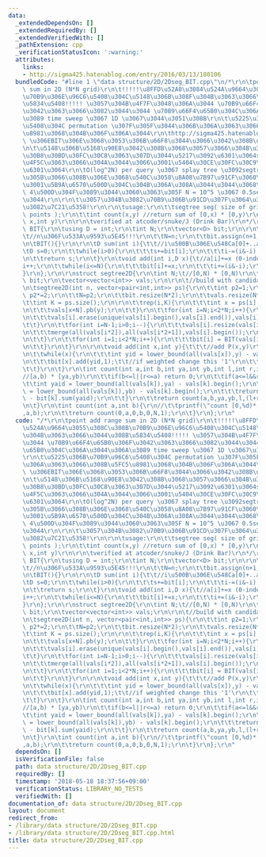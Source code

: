 ```yaml
---
data:
  _extendedDependsOn: []
  _extendedRequiredBy: []
  _extendedVerifiedWith: []
  _pathExtension: cpp
  _verificationStatusIcon: ':warning:'
  attributes:
    links:
    - http://sigma425.hatenablog.com/entry/2016/03/13/180106
  bundledCode: "#line 1 \"data structure/2D/2Dseg_BIT.cpp\"\n/*\r\n\tpoint add range\
    \ sum in 2D (N*N grid)\r\n\t!!!!!\u8FFD\u52A0\u3084\u524A\u9664\u3055\u308C\u308B\
    \u70B9\u306E\u96C6\u5408\u304C\u5148\u306B\u308F\u304B\u3063\u3066\u3044\u308B\
    \u5834\u5408!!!!! \u3057\u304B\u4F7F\u3048\u306A\u3044 \u70B9\u66F4\u65B0\u306F\
    \u3042\u3063\u3066\u3082\u3044\u3044 \u70B9\u66F4\u65B0\u304C\u306A\u3044\u306A\
    \u3089 time sweep \u3067 1D \u3067\u3044\u3051\u308B\r\n\t\u5225\u306B\u70B9\u96C6\
    \u5408\u304C permutation \u307F\u305F\u3044\u306B\u306A\u3063\u3066\u308B\u5FC5\
    \u8981\u3068\u304B\u306F\u306A\u3044\r\n\thttp://sigma425.hatenablog.com/entry/2016/03/13/180106\
    \ \u306EBIT\u306E\u3068\u3053\u306B\u66F8\u3044\u3066\u3042\u308B\u3084\u3064\r\
    \n\t\u5148\u306B\u5168\u90E8\u3042\u308B\u3068\u3057\u3066\u304B\u3089\u30DE\u30FC\
    \u30B8\u30BD\u30FC\u30C8\u3063\u307D\u3044\u5217\u3092\u6301\u3064segtree\u3092\
    \u4F5C\u3063\u3066\u304A\u3044\u3066\u3001\u5404\u30CE\u30FC\u30C9\u304CBIT\u3092\
    \u6301\u3064\r\n\tO(log^2N) per query \u3067 splay tree \u3092segtree\u306B\u8F09\
    \u305B\u3066\u308B\u306E\u3068\u540C\u3058\u8A08\u7B97\u91CF\u3060\u3051\u3069\
    \u3001\u5B9A\u6570\u500D\u304C\u304B\u306A\u308A\u3044\u3044\u3068\u601D\u3046\
    \ 4\u500D\u304F\u3089\u3044\u3060\u3063\u305F N = 10^5 \u3067 0.5sec \u304F\u3089\
    \u3044\r\n\r\n\t\u3057\u304B\u3082\u70B9\u306B\u91CD\u307F\u3064\u3051\u308B\u306E\
    \u3082\u7C21\u5358!\r\n\r\n\tusage:\r\n\t\tsegtree seg( size of grid, candidate\
    \ points );\r\n\t\tint count(x,y) //return sum of [0,x) * [0,y)\r\n\t\tvoid add(int\
    \ x,int y)\r\n\r\n\tverified at atcoder/snuke/J (Drink Bar)\r\n*/\r\n\r\nstruct\
    \ BIT{\r\n\tusing D = int;\r\n\tint N;\r\n\tvector<D> bit;\r\n\r\n\tBIT(int n){\t\
    \t//n\u306F\u533A\u9593\u5E45!!!\r\n\t\tN=n;\r\n\t\tbit.assign(n+1,0);\r\n\t}\r\
    \n\tBIT(){}\r\n\r\n\tD sum(int i){\t\t//i\u500B\u306E\u548Ca[0]+..a[i-1]\r\n\t\
    \tD s=0;\r\n\t\twhile(i>0){\r\n\t\t\ts+=bit[i];\r\n\t\t\ti-=(i&-i);\r\n\t\t}\r\
    \n\t\treturn s;\r\n\t}\r\n\tvoid add(int i,D x){\t//a[i]+=x (0-indexed)\r\n\t\t\
    i++;\r\n\t\twhile(i<=N){\r\n\t\t\tbit[i]+=x;\r\n\t\t\ti+=(i&-i);\r\n\t\t}\r\n\t\
    }\r\n};\r\n\r\nstruct segtree2D{\r\n\tint N;\t//[0,N) * [0,N)\r\n\tvector<BIT>\
    \ bit;\r\n\tvector<vector<int>> vals;\r\n\r\n\t//build with candidate points\r\
    \n\tsegtree2D(int n, vector<pair<int,int>> ps){\r\n\t\tint p2=1;\r\n\t\twhile(p2<n)\
    \ p2*=2;\r\n\t\tN=p2;\r\n\t\tbit.resize(N*2);\r\n\t\tvals.resize(N*2);\r\n\r\n\
    \t\tint K = ps.size();\r\n\r\n\t\trep(i,K){\r\n\t\t\tint x = ps[i].fs, y = ps[i].sc;\r\
    \n\t\t\tvals[x+N].pb(y);\r\n\t\t}\r\n\t\tfor(int i=N;i<2*N;i++){\r\n\t\t\tsort(all(vals[i]));\r\
    \n\t\t\tvals[i].erase(unique(vals[i].begin(),vals[i].end()),vals[i].end());\r\n\
    \t\t}\r\n\t\tfor(int i=N-1;i>0;i--){\r\n\t\t\tvals[i].resize(vals[i*2].size()+vals[i*2+1].size());\r\
    \n\t\t\tmerge(all(vals[i*2]),all(vals[i*2+1]),vals[i].begin());\r\n\t\t\tvals[i].erase(unique(vals[i].begin(),vals[i].end()),vals[i].end());\r\
    \n\t\t}\r\n\t\tfor(int i=1;i<2*N;i++){\r\n\t\t\tbit[i] = BIT(vals[i].size());\r\
    \n\t\t}\r\n\t}\r\n\r\n\tvoid add(int x,int y){\t\t\t//add P(x,y)\r\n\t\tx+=N;\r\
    \n\t\twhile(x){\r\n\t\t\tint yid = lower_bound(all(vals[x]),y) - vals[x].begin();\r\
    \n\t\t\tbit[x].add(yid,1);\t\t//if weighted change this '1'\r\n\t\t\tx/=2;\r\n\
    \t\t}\r\n\t}\r\n\tint count(int a,int b,int ya,int yb,int l,int r,int k){\t\t\
    //[a,b) * [ya,yb)\r\n\t\tif(b<=l||r<=a) return 0;\r\n\t\tif(a<=l&&r<=b){\r\n\t\
    \t\tint yaid = lower_bound(all(vals[k]),ya) - vals[k].begin();\r\n\t\t\tint ybid\
    \ = lower_bound(all(vals[k]),yb) - vals[k].begin();\r\n\t\t\treturn bit[k].sum(ybid)\
    \ - bit[k].sum(yaid);\r\n\t\t}\r\n\t\treturn count(a,b,ya,yb,l,(l+r)/2,k*2)+count(a,b,ya,yb,(l+r)/2,r,k*2+1);\r\
    \n\t}\r\n\tint count(int a,int b){\r\n//\t\tprintf(\"count [0,%d)*[0,%d)\\n\"\
    ,a,b);\r\n\t\treturn count(0,a,0,b,0,N,1);\r\n\t}\r\n};\r\n"
  code: "/*\r\n\tpoint add range sum in 2D (N*N grid)\r\n\t!!!!!\u8FFD\u52A0\u3084\
    \u524A\u9664\u3055\u308C\u308B\u70B9\u306E\u96C6\u5408\u304C\u5148\u306B\u308F\
    \u304B\u3063\u3066\u3044\u308B\u5834\u5408!!!!! \u3057\u304B\u4F7F\u3048\u306A\
    \u3044 \u70B9\u66F4\u65B0\u306F\u3042\u3063\u3066\u3082\u3044\u3044 \u70B9\u66F4\
    \u65B0\u304C\u306A\u3044\u306A\u3089 time sweep \u3067 1D \u3067\u3044\u3051\u308B\
    \r\n\t\u5225\u306B\u70B9\u96C6\u5408\u304C permutation \u307F\u305F\u3044\u306B\
    \u306A\u3063\u3066\u308B\u5FC5\u8981\u3068\u304B\u306F\u306A\u3044\r\n\thttp://sigma425.hatenablog.com/entry/2016/03/13/180106\
    \ \u306EBIT\u306E\u3068\u3053\u306B\u66F8\u3044\u3066\u3042\u308B\u3084\u3064\r\
    \n\t\u5148\u306B\u5168\u90E8\u3042\u308B\u3068\u3057\u3066\u304B\u3089\u30DE\u30FC\
    \u30B8\u30BD\u30FC\u30C8\u3063\u307D\u3044\u5217\u3092\u6301\u3064segtree\u3092\
    \u4F5C\u3063\u3066\u304A\u3044\u3066\u3001\u5404\u30CE\u30FC\u30C9\u304CBIT\u3092\
    \u6301\u3064\r\n\tO(log^2N) per query \u3067 splay tree \u3092segtree\u306B\u8F09\
    \u305B\u3066\u308B\u306E\u3068\u540C\u3058\u8A08\u7B97\u91CF\u3060\u3051\u3069\
    \u3001\u5B9A\u6570\u500D\u304C\u304B\u306A\u308A\u3044\u3044\u3068\u601D\u3046\
    \ 4\u500D\u304F\u3089\u3044\u3060\u3063\u305F N = 10^5 \u3067 0.5sec \u304F\u3089\
    \u3044\r\n\r\n\t\u3057\u304B\u3082\u70B9\u306B\u91CD\u307F\u3064\u3051\u308B\u306E\
    \u3082\u7C21\u5358!\r\n\r\n\tusage:\r\n\t\tsegtree seg( size of grid, candidate\
    \ points );\r\n\t\tint count(x,y) //return sum of [0,x) * [0,y)\r\n\t\tvoid add(int\
    \ x,int y)\r\n\r\n\tverified at atcoder/snuke/J (Drink Bar)\r\n*/\r\n\r\nstruct\
    \ BIT{\r\n\tusing D = int;\r\n\tint N;\r\n\tvector<D> bit;\r\n\r\n\tBIT(int n){\t\
    \t//n\u306F\u533A\u9593\u5E45!!!\r\n\t\tN=n;\r\n\t\tbit.assign(n+1,0);\r\n\t}\r\
    \n\tBIT(){}\r\n\r\n\tD sum(int i){\t\t//i\u500B\u306E\u548Ca[0]+..a[i-1]\r\n\t\
    \tD s=0;\r\n\t\twhile(i>0){\r\n\t\t\ts+=bit[i];\r\n\t\t\ti-=(i&-i);\r\n\t\t}\r\
    \n\t\treturn s;\r\n\t}\r\n\tvoid add(int i,D x){\t//a[i]+=x (0-indexed)\r\n\t\t\
    i++;\r\n\t\twhile(i<=N){\r\n\t\t\tbit[i]+=x;\r\n\t\t\ti+=(i&-i);\r\n\t\t}\r\n\t\
    }\r\n};\r\n\r\nstruct segtree2D{\r\n\tint N;\t//[0,N) * [0,N)\r\n\tvector<BIT>\
    \ bit;\r\n\tvector<vector<int>> vals;\r\n\r\n\t//build with candidate points\r\
    \n\tsegtree2D(int n, vector<pair<int,int>> ps){\r\n\t\tint p2=1;\r\n\t\twhile(p2<n)\
    \ p2*=2;\r\n\t\tN=p2;\r\n\t\tbit.resize(N*2);\r\n\t\tvals.resize(N*2);\r\n\r\n\
    \t\tint K = ps.size();\r\n\r\n\t\trep(i,K){\r\n\t\t\tint x = ps[i].fs, y = ps[i].sc;\r\
    \n\t\t\tvals[x+N].pb(y);\r\n\t\t}\r\n\t\tfor(int i=N;i<2*N;i++){\r\n\t\t\tsort(all(vals[i]));\r\
    \n\t\t\tvals[i].erase(unique(vals[i].begin(),vals[i].end()),vals[i].end());\r\n\
    \t\t}\r\n\t\tfor(int i=N-1;i>0;i--){\r\n\t\t\tvals[i].resize(vals[i*2].size()+vals[i*2+1].size());\r\
    \n\t\t\tmerge(all(vals[i*2]),all(vals[i*2+1]),vals[i].begin());\r\n\t\t\tvals[i].erase(unique(vals[i].begin(),vals[i].end()),vals[i].end());\r\
    \n\t\t}\r\n\t\tfor(int i=1;i<2*N;i++){\r\n\t\t\tbit[i] = BIT(vals[i].size());\r\
    \n\t\t}\r\n\t}\r\n\r\n\tvoid add(int x,int y){\t\t\t//add P(x,y)\r\n\t\tx+=N;\r\
    \n\t\twhile(x){\r\n\t\t\tint yid = lower_bound(all(vals[x]),y) - vals[x].begin();\r\
    \n\t\t\tbit[x].add(yid,1);\t\t//if weighted change this '1'\r\n\t\t\tx/=2;\r\n\
    \t\t}\r\n\t}\r\n\tint count(int a,int b,int ya,int yb,int l,int r,int k){\t\t\
    //[a,b) * [ya,yb)\r\n\t\tif(b<=l||r<=a) return 0;\r\n\t\tif(a<=l&&r<=b){\r\n\t\
    \t\tint yaid = lower_bound(all(vals[k]),ya) - vals[k].begin();\r\n\t\t\tint ybid\
    \ = lower_bound(all(vals[k]),yb) - vals[k].begin();\r\n\t\t\treturn bit[k].sum(ybid)\
    \ - bit[k].sum(yaid);\r\n\t\t}\r\n\t\treturn count(a,b,ya,yb,l,(l+r)/2,k*2)+count(a,b,ya,yb,(l+r)/2,r,k*2+1);\r\
    \n\t}\r\n\tint count(int a,int b){\r\n//\t\tprintf(\"count [0,%d)*[0,%d)\\n\"\
    ,a,b);\r\n\t\treturn count(0,a,0,b,0,N,1);\r\n\t}\r\n};\r\n"
  dependsOn: []
  isVerificationFile: false
  path: data structure/2D/2Dseg_BIT.cpp
  requiredBy: []
  timestamp: '2018-05-18 18:37:56+09:00'
  verificationStatus: LIBRARY_NO_TESTS
  verifiedWith: []
documentation_of: data structure/2D/2Dseg_BIT.cpp
layout: document
redirect_from:
- /library/data structure/2D/2Dseg_BIT.cpp
- /library/data structure/2D/2Dseg_BIT.cpp.html
title: data structure/2D/2Dseg_BIT.cpp
---
```

